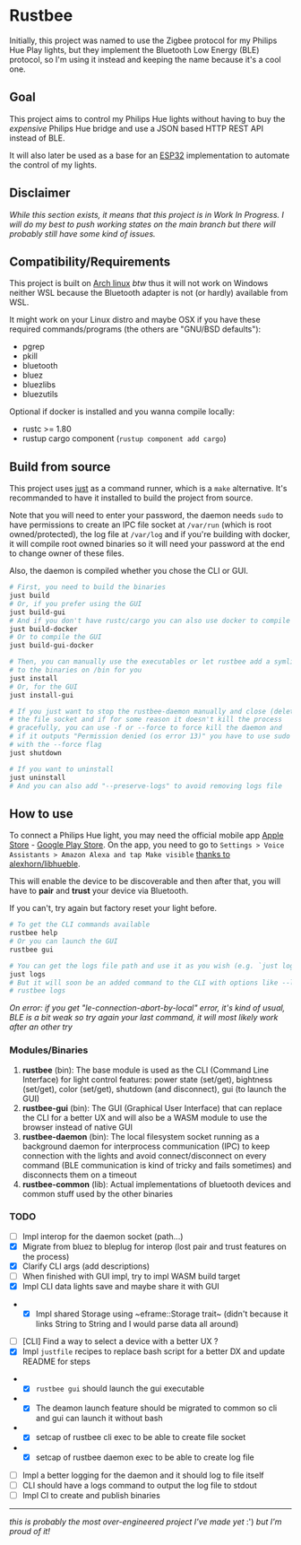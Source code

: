 # Rustbee

Initially, this project was named to use the Zigbee protocol for my Philips Hue Play lights, but they implement the Bluetooth Low Energy (BLE) protocol, so I'm using it instead and keeping the name because it's a cool one.

## Goal

This project aims to control my Philips Hue lights without having to buy the *expensive* Philips Hue bridge and use a JSON based HTTP REST API instead of BLE.

It will also later be used as a base for an [ESP32](https://www.espressif.com/en/products/socs/esp32) implementation to automate the control of my lights.

## Disclaimer

*While this section exists, it means that this project is in Work In Progress. I will do my best to push working states on the main branch but there will probably still have some kind of issues.*

## Compatibility/Requirements

This project is built on [Arch linux](https://archlinux.org) *btw* thus it will not work on Windows neither WSL because the Bluetooth adapter is not (or hardly) available from WSL.

It might work on your Linux distro and maybe OSX if you have these required commands/programs (the others are "GNU/BSD defaults"):

- pgrep
- pkill
- bluetooth
- bluez
- bluezlibs
- bluezutils

Optional if docker is installed and you wanna compile locally:
- rustc >= 1.80
- rustup cargo component (`rustup component add cargo`)

## Build from source

This project uses [just](https://github.com/casey/just) as a command runner, which is a `make` alternative. It's recommanded to have it installed to build the project from source.

Note that you will need to enter your password, the daemon needs `sudo` to have permissions to create an IPC file socket at `/var/run` (which is root owned/protected), the log file at `/var/log` and if you're building with docker, it will compile root owned binaries so it will need your password at the end to change owner of these files.

Also, the daemon is compiled whether you chose the CLI or GUI.

```bash
# First, you need to build the binaries
just build
# Or, if you prefer using the GUI
just build-gui
# And if you don't have rustc/cargo you can also use docker to compile the CLI
just build-docker
# Or to compile the GUI
just build-gui-docker

# Then, you can manually use the executables or let rustbee add a symlink
# to the binaries on /bin for you
just install
# Or, for the GUI
just install-gui

# If you just want to stop the rustbee-daemon manually and close (delete)
# the file socket and if for some reason it doesn't kill the process
# gracefully, you can use -f or --force to force kill the daemon and
# if it outputs "Permission denied (os error 13)" you have to use sudo
# with the --force flag
just shutdown

# If you want to uninstall
just uninstall
# And you can also add "--preserve-logs" to avoid removing logs file
```

## How to use

To connect a Philips Hue light, you may need the official mobile app [Apple Store](https://apps.apple.com/us/app/philips-hue-gen-2/id1055281310?ls=1) - [Google Play Store](https://play.google.com/store/apps/details?id=com.philips.lighting.hue2). On the app, you need to go to `Settings > Voice Assistants > Amazon Alexa and tap Make visible` [thanks to alexhorn/libhueble](https://github.com/alexhorn/libhueble/issues/1).

This will enable the device to be discoverable and then after that, you will have to **pair** and **trust** your device via Bluetooth.

If you can't, try again but factory reset your light before.

```bash
# To get the CLI commands available
rustbee help
# Or you can launch the GUI
rustbee gui

# You can get the logs file path and use it as you wish (e.g. `just logs | xargs cat` or `tail $(just logs)`)
just logs
# But it will soon be an added command to the CLI with options like --limit and --follow
# rustbee logs
```

*On error: if you get "le-connection-abort-by-local" error, it's kind of usual, BLE is a bit weak so try again your last command, it will most likely work after an other try*

### Modules/Binaries

1. **rustbee** (bin): The base module is used as the CLI (Command Line Interface) for light control features: power state (set/get), bightness (set/get), color (set/get), shutdown (and disconnect), gui (to launch the GUI)
1. **rustbee-gui** (bin): The GUI (Graphical User Interface) that can replace the CLI for a better UX and will also be a WASM module to use the browser instead of native GUI
1. **rustbee-daemon** (bin): The local filesystem socket running as a background daemon for interprocess communication (IPC) to keep connection with the lights and avoid connect/disconnect on every command (BLE communication is kind of tricky and fails sometimes) and disconnects them on a timeout
1. **rustbee-common** (lib): Actual implementations of bluetooth devices and common stuff used by the other binaries

### TODO

- [ ] Impl interop for the daemon socket (path...)
- [x] Migrate from bluez to bleplug for interop (lost pair and trust features on the process)
- [x] Clarify CLI args (add descriptions)
- [ ] When finished with GUI impl, try to impl WASM build target
- [x] Impl CLI data lights save and maybe share it with GUI
- - [x] Impl shared Storage using ~eframe::Storage trait~ (didn't because it links String to String and I would parse data all around)
- [ ] [CLI] Find a way to select a device with a better UX ?
- [x] Impl `justfile` recipes to replace bash script for a better DX and update README for steps
- - [x] `rustbee gui` should launch the gui executable
- - [x] The deamon launch feature should be migrated to common so cli and gui can launch it without bash
- - [x] setcap of rustbee cli exec to be able to create file socket
- - [x] setcap of rustbee daemon exec to be able to create log file
- [ ] Impl a better logging for the daemon and it should log to file itself
- [ ] CLI should have a logs command to output the log file to stdout
- [ ] Impl CI to create and publish binaries

----

*this is probably the most over-engineered project I've made yet* :') *but I'm proud of it!*
